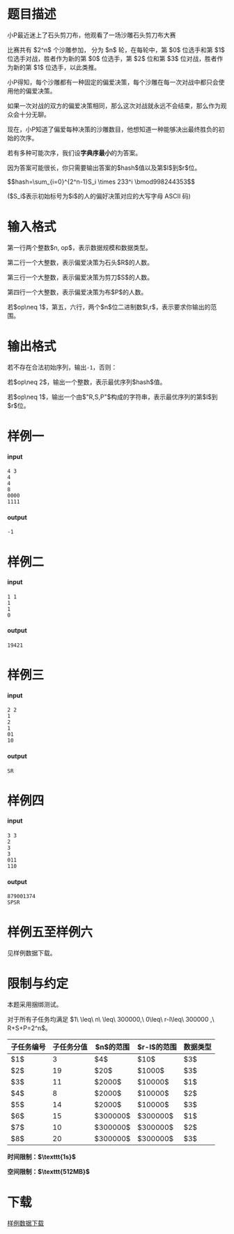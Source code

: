 # 题目描述

<p>小P最近迷上了石头剪刀布，他观看了一场沙雕石头剪刀布大赛</p>
<p>比赛共有 $2^n$ 个沙雕参加， 分为 $n$ 轮，在每轮中，第 $0$ 位选手和第 $1$ 位选手对战，胜者作为新的第 $0$ 位选手，第 $2$ 位和第 $3$ 位对战，胜者作为新的第 $1$ 位选手，以此类推。</p>
<p>小P得知，每个沙雕都有一种固定的偏爱决策，每个沙雕在每一次对战中都只会使用他的偏爱决策。</p>
<p>如果一次对战的双方的偏爱决策相同，那么这次对战就永远不会结束，那么作为观众会十分无聊。</p>
<p>现在，小P知道了偏爱每种决策的沙雕数目，他想知道一种能够决出最终胜负的初始的次序。</p>
<p>若有多种可能次序，我们设<strong>字典序最小</strong>的为答案。</p>
<p>因为答案可能很长，你只需要输出答案的$hash$值以及第$l$到$r$位。</p>
<p>$$hash=\sum_{i=0}^{2^n-1}S_i \times 233^i \bmod998244353$$</p>
<p>($S_i$表示初始标号为$i$的人的偏好决策对应的大写字母 ASCII 码)</p>

# 输入格式


<p>第一行两个整数$n, op$，表示数据规模和数据类型。</p>
<p>第二行一个大整数，表示偏爱决策为石头$R$的人数。</p>
<p>第三行一个大整数，表示偏爱决策为剪刀$S$的人数。</p>
<p>第四行一个大整数，表示偏爱决策为布$P$的人数。</p>
<p>若$op\neq 1$，第五，六行，两个$n$位二进制数$l,r$，表示要求你输出的范围。</p>

# 输出格式


<p>若不存在合法初始序列，输出<code>-1</code>，否则：</p>
<p>若$op\neq 2$，输出一个整数，表示最优序列$hash$值。</p>
<p>若$op\neq 1$，输出一个由$&#34;R,S,P&#34;$构成的字符串，表示最优序列的第$l$到$r$位。</p>

# 样例一


<h4>input</h4>
<pre><code>4 3
4
4
8
0000
1111</code></pre>
<h4>output</h4>
<pre><code>-1</code></pre>

# 样例二


<h4>input</h4>
<pre><code>1 1
1
1
0</code></pre>
<h4>output</h4>
<pre><code>19421</code></pre>

# 样例三


<h4>input</h4>
<pre><code>2 2
1
2
1
01
10</code></pre>
<h4>output</h4>
<pre><code>SR</code></pre>

# 样例四


<h4>input</h4>
<pre><code>3 3
2
3
3
011
110</code></pre>
<h4>output</h4>
<pre><code>879001374
SPSR</code></pre>

# 样例五至样例六


<p>见样例数据下载。</p>

# 限制与约定


<p>本题采用捆绑测试。</p>
<p>对于所有子任务均满足 $1\ \leq\ n\ \leq\ 300000,\ 0\leq\ r-l\leq\ 300000 ,\ R+S+P=2^n$。</p>
<div class="table-responsive">
<table class="table table-bordered table-text-center table-verticle-middle"><thead><tr><th>子任务编号</th><th>子任务分值</th><th>$n$的范围</th><th>$r-l$的范围</th><th>数据类型</th></tr></thead><tbody><tr><td>$1$</td><td>3</td><td>$4$</td><td>$10$</td><td>$3$</td></tr><tr><td>$2$</td><td>19</td><td>$20$</td><td>$1000$</td><td>$3$</td></tr><tr><td>$3$</td><td>11</td><td>$2000$</td><td>$10000$</td><td>$1$</td></tr><tr><td>$4$</td><td>8</td><td>$2000$</td><td>$10000$</td><td>$2$</td></tr><tr><td>$5$</td><td>14</td><td>$2000$</td><td>$10000$</td><td>$3$</td></tr><tr><td>$6$</td><td>15</td><td>$300000$</td><td>$300000$</td><td>$1$</td></tr><tr><td>$7$</td><td>10</td><td>$300000$</td><td>$300000$</td><td>$2$</td></tr><tr><td>$8$</td><td>20</td><td>$300000$</td><td>$300000$</td><td>$3$</td></tr></tbody></table></div>

<p><strong>时间限制：$\texttt{1s}$</strong></p>
<p><strong>空间限制：$\texttt{512MB}$</strong></p>

# 下载


<p><a href="/download.php?type=problem&amp;id=442">样例数据下载</a></p>
